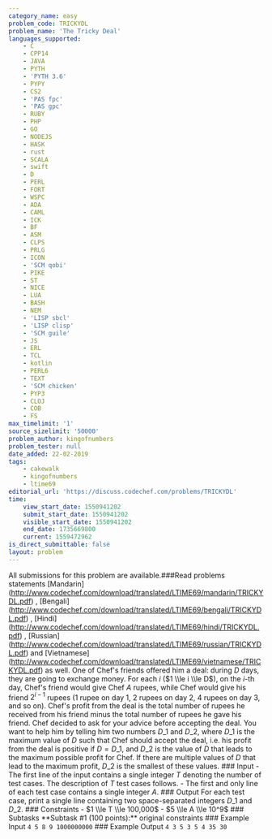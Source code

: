 ```yaml
---
category_name: easy
problem_code: TRICKYDL
problem_name: 'The Tricky Deal'
languages_supported:
    - C
    - CPP14
    - JAVA
    - PYTH
    - 'PYTH 3.6'
    - PYPY
    - CS2
    - 'PAS fpc'
    - 'PAS gpc'
    - RUBY
    - PHP
    - GO
    - NODEJS
    - HASK
    - rust
    - SCALA
    - swift
    - D
    - PERL
    - FORT
    - WSPC
    - ADA
    - CAML
    - ICK
    - BF
    - ASM
    - CLPS
    - PRLG
    - ICON
    - 'SCM qobi'
    - PIKE
    - ST
    - NICE
    - LUA
    - BASH
    - NEM
    - 'LISP sbcl'
    - 'LISP clisp'
    - 'SCM guile'
    - JS
    - ERL
    - TCL
    - kotlin
    - PERL6
    - TEXT
    - 'SCM chicken'
    - PYP3
    - CLOJ
    - COB
    - FS
max_timelimit: '1'
source_sizelimit: '50000'
problem_author: kingofnumbers
problem_tester: null
date_added: 22-02-2019
tags:
    - cakewalk
    - kingofnumbers
    - ltime69
editorial_url: 'https://discuss.codechef.com/problems/TRICKYDL'
time:
    view_start_date: 1550941202
    submit_start_date: 1550941202
    visible_start_date: 1550941202
    end_date: 1735669800
    current: 1559472962
is_direct_submittable: false
layout: problem
---
```

All submissions for this problem are available.\###Read problems statements \[Mandarin\](http://www.codechef.com/download/translated/LTIME69/mandarin/TRICKYDL.pdf) , \[Bengali\](http://www.codechef.com/download/translated/LTIME69/bengali/TRICKYDL.pdf) , \[Hindi\](http://www.codechef.com/download/translated/LTIME69/hindi/TRICKYDL.pdf) , \[Russian\](http://www.codechef.com/download/translated/LTIME69/russian/TRICKYDL.pdf) and \[Vietnamese\](http://www.codechef.com/download/translated/LTIME69/vietnamese/TRICKYDL.pdf) as well. One of Chef's friends offered him a deal: during $D$ days, they are going to exchange money. For each $i$ ($1 \\le i \\le D$), on the $i$-th day, Chef's friend would give Chef $A$ rupees, while Chef would give his friend $2^{i-1}$ rupees ($1$ rupee on day $1$, $2$ rupees on day $2$, $4$ rupees on day $3$, and so on). Chef's profit from the deal is the total number of rupees he received from his friend minus the total number of rupees he gave his friend. Chef decided to ask for your advice before accepting the deal. You want to help him by telling him two numbers $D\_1$ and $D\_2$, where $D\_1$ is the maximum value of $D$ such that Chef should accept the deal, i.e. his profit from the deal is positive if $D = D\_1$, and $D\_2$ is the value of $D$ that leads to the maximum possible profit for Chef. If there are multiple values of $D$ that lead to the maximum profit, $D\_2$ is the smallest of these values. ### Input - The first line of the input contains a single integer $T$ denoting the number of test cases. The description of $T$ test cases follows. - The first and only line of each test case contains a single integer $A$. ### Output For each test case, print a single line containing two space-separated integers $D\_1$ and $D\_2$. ### Constraints - $1 \\le T \\le 100,000$ - $5 \\le A \\le 10^9$ ### Subtasks \*\*Subtask #1 (100 points):\*\* original constraints ### Example Input ``` 4 5 8 9 1000000000 ``` ### Example Output ``` 4 3 5 3 5 4 35 30 ```
